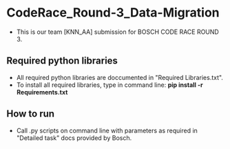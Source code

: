 # CodeRace_Round-3_Data-Migration
- This is our team [KNN_AA] submission for BOSCH CODE RACE ROUND 3.
## Required python libraries
- All required python libraries are doccumented in "Required Libraries.txt".
- To install all required libraries, type in command line: **pip install -r Requirements.txt**
## How to run
- Call .py scripts on command line with parameters as required in "Detailed task" docs provided by Bosch.
